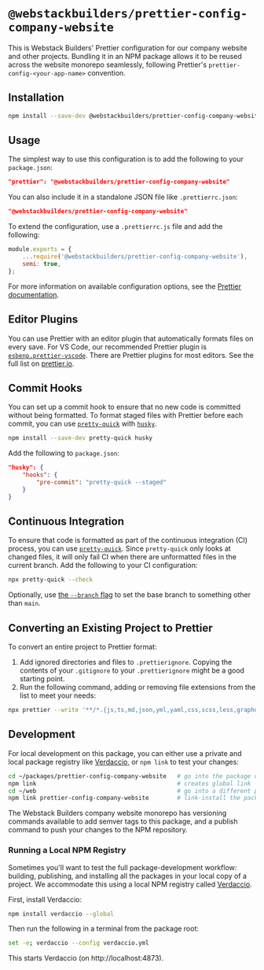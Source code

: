 # `@webstackbuilders/prettier-config-company-website`

This is Webstack Builders' Prettier configuration for our company website and other projects. Bundling it in an NPM package allows it to be reused across the website monorepo seamlessly, following Prettier's `prettier-config-<your-app-name>` convention.

## Installation

```bash
npm install --save-dev @webstackbuilders/prettier-config-company-website
```

## Usage

The simplest way to use this configuration is to add the following to your `package.json`:

```json
"prettier": "@webstackbuilders/prettier-config-company-website"
```

You can also include it in a standalone JSON file like `.prettierrc.json`:

```json
"@webstackbuilders/prettier-config-company-website"
```

To extend the configuration, use a `.prettierrc.js` file and add the following:

```javascript
module.exports = {
	...require('@webstackbuilders/prettier-config-company-website'),
	semi: true,
};
```

For more information on available configuration options, see the [Prettier documentation](https://prettier.io/docs/en/configuration.html#sharing-configurations).

## Editor Plugins

You can use Prettier with an editor plugin that automatically formats files on every save. For VS Code, our recommended Prettier plugin is [`esbenp.prettier-vscode`](https://marketplace.visualstudio.com/items?itemName=esbenp.prettier-vscode). There are Prettier plugins for most editors. See the full list on [prettier.io](https://prettier.io/).

## Commit Hooks

You can set up a commit hook to ensure that no new code is committed without being formatted. To format staged files with Prettier before each commit, you can use [`pretty-quick`](https://github.com/azz/pretty-quick) with [`husky`](https://github.com/typicode/husky/).

```bash
npm install --save-dev pretty-quick husky
```

Add the following to `package.json`:

```json
"husky": {
	"hooks": {
		"pre-commit": "pretty-quick --staged"
	}
}
```

## Continuous Integration

To ensure that code is formatted as part of the continuous integration (CI) process, you can use [`pretty-quick`](https://github.com/azz/pretty-quick). Since `pretty-quick` only looks at changed files, it will only fail CI when there are unformatted files in the current branch. Add the following to your CI configuration:

```bash
npx pretty-quick --check
```

Optionally, use [the `--branch` flag](https://github.com/azz/pretty-quick#--branch) to set the base branch to something other than `main`.

## Converting an Existing Project to Prettier

To convert an entire project to Prettier format:

1. Add ignored directories and files to `.prettierignore`. Copying the contents of your `.gitignore` to your `.prettierignore` might be a good starting point.
2. Run the following command, adding or removing file extensions from the list to meet your needs:

```bash
npx prettier --write '**/*.{js,ts,md,json,yml,yaml,css,scss,less,graphql,mdx,jsx,tsx}'
```

## Development

For local development on this package, you can either use a private and local package registry like [Verdaccio](https://verdaccio.org/), or `npm link` to test your changes:

```bash
cd ~/packages/prettier-config-company-website   # go into the package directory
npm link                                        # creates global link
cd ~/web                                        # go into a different package directory.
npm link prettier-config-company-website        # link-install the package
```

The Webstack Builders company website monorepo has versioning commands available to add semver tags to this package, and a publish command to push your changes to the NPM repository.

### Running a Local NPM Registry

Sometimes you'll want to test the full package-development workflow: building, publishing, and installing all the packages in your local copy of a project. We accommodate this using a local NPM registry called  [Verdaccio](https://verdaccio.org/).

First, install Verdaccio:

```bash
npm install verdaccio --global
```

Then run the following in a terminal from the package root:

```bash
set -e; verdaccio --config verdaccio.yml
```

This starts Verdaccio (on http://localhost:4873).
